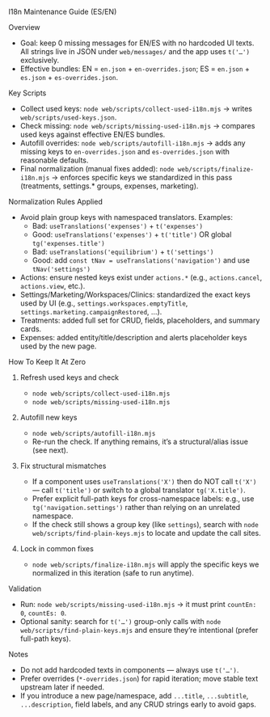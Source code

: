 I18n Maintenance Guide (ES/EN)

Overview

- Goal: keep 0 missing messages for EN/ES with no hardcoded UI texts. All strings live in JSON under `web/messages/` and the app uses `t('…')` exclusively.
- Effective bundles: EN = `en.json` + `en-overrides.json`; ES = `en.json` + `es.json` + `es-overrides.json`.

Key Scripts

- Collect used keys: `node web/scripts/collect-used-i18n.mjs` → writes `web/scripts/used-keys.json`.
- Check missing: `node web/scripts/missing-used-i18n.mjs` → compares used keys against effective EN/ES bundles.
- Autofill overrides: `node web/scripts/autofill-i18n.mjs` → adds any missing keys to `en-overrides.json` and `es-overrides.json` with reasonable defaults.
- Final normalization (manual fixes added): `node web/scripts/finalize-i18n.mjs` → enforces specific keys we standardized in this pass (treatments, settings.* groups, expenses, marketing).

Normalization Rules Applied

- Avoid plain group keys with namespaced translators. Examples:
  - Bad: `useTranslations('expenses')` + `t('expenses')`
  - Good: `useTranslations('expenses')` + `t('title')` OR global `tg('expenses.title')`
  - Bad: `useTranslations('equilibrium')` + `t('settings')`
  - Good: add `const tNav = useTranslations('navigation')` and use `tNav('settings')`
- Actions: ensure nested keys exist under `actions.*` (e.g., `actions.cancel`, `actions.view`, etc.).
- Settings/Marketing/Workspaces/Clinics: standardized the exact keys used by UI (e.g., `settings.workspaces.emptyTitle`, `settings.marketing.campaignRestored`, …).
- Treatments: added full set for CRUD, fields, placeholders, and summary cards.
- Expenses: added entity/title/description and alerts placeholder keys used by the new page.

How To Keep It At Zero

1) Refresh used keys and check
   - `node web/scripts/collect-used-i18n.mjs`
   - `node web/scripts/missing-used-i18n.mjs`

2) Autofill new keys
   - `node web/scripts/autofill-i18n.mjs`
   - Re-run the check. If anything remains, it’s a structural/alias issue (see next).

3) Fix structural mismatches
   - If a component uses `useTranslations('X')` then do NOT call `t('X')` — call `t('title')` or switch to a global translator `tg('X.title')`.
   - Prefer explicit full-path keys for cross-namespace labels: e.g., use `tg('navigation.settings')` rather than relying on an unrelated namespace.
   - If the check still shows a group key (like `settings`), search with `node web/scripts/find-plain-keys.mjs` to locate and update the call sites.

4) Lock in common fixes
   - `node web/scripts/finalize-i18n.mjs` will apply the specific keys we normalized in this iteration (safe to run anytime).

Validation

- Run: `node web/scripts/missing-used-i18n.mjs` → it must print `countEn: 0`, `countEs: 0`.
- Optional sanity: search for `t('…')` group-only calls with `node web/scripts/find-plain-keys.mjs` and ensure they’re intentional (prefer full-path keys).

Notes

- Do not add hardcoded texts in components — always use `t('…')`.
- Prefer overrides (`*-overrides.json`) for rapid iteration; move stable text upstream later if needed.
- If you introduce a new page/namespace, add `...title`, `...subtitle`, `...description`, field labels, and any CRUD strings early to avoid gaps.

